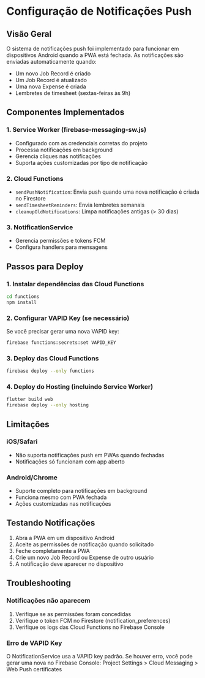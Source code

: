 # Configuração de Notificações Push

## Visão Geral

O sistema de notificações push foi implementado para funcionar em dispositivos Android quando a PWA está fechada. As notificações são enviadas automaticamente quando:

- Um novo Job Record é criado
- Um Job Record é atualizado
- Uma nova Expense é criada
- Lembretes de timesheet (sextas-feiras às 9h)

## Componentes Implementados

### 1. Service Worker (firebase-messaging-sw.js)
- Configurado com as credenciais corretas do projeto
- Processa notificações em background
- Gerencia cliques nas notificações
- Suporta ações customizadas por tipo de notificação

### 2. Cloud Functions
- `sendPushNotification`: Envia push quando uma nova notificação é criada no Firestore
- `sendTimesheetReminders`: Envia lembretes semanais
- `cleanupOldNotifications`: Limpa notificações antigas (> 30 dias)

### 3. NotificationService
- Gerencia permissões e tokens FCM
- Configura handlers para mensagens

## Passos para Deploy

### 1. Instalar dependências das Cloud Functions
```bash
cd functions
npm install
```

### 2. Configurar VAPID Key (se necessário)
Se você precisar gerar uma nova VAPID key:
```bash
firebase functions:secrets:set VAPID_KEY
```

### 3. Deploy das Cloud Functions
```bash
firebase deploy --only functions
```

### 4. Deploy do Hosting (incluindo Service Worker)
```bash
flutter build web
firebase deploy --only hosting
```

## Limitações

### iOS/Safari
- Não suporta notificações push em PWAs quando fechadas
- Notificações só funcionam com app aberto

### Android/Chrome
- Suporte completo para notificações em background
- Funciona mesmo com PWA fechada
- Ações customizadas nas notificações

## Testando Notificações

1. Abra a PWA em um dispositivo Android
2. Aceite as permissões de notificação quando solicitado
3. Feche completamente a PWA
4. Crie um novo Job Record ou Expense de outro usuário
5. A notificação deve aparecer no dispositivo

## Troubleshooting

### Notificações não aparecem
1. Verifique se as permissões foram concedidas
2. Verifique o token FCM no Firestore (notification_preferences)
3. Verifique os logs das Cloud Functions no Firebase Console

### Erro de VAPID Key
O NotificationService usa a VAPID key padrão. Se houver erro, você pode gerar uma nova no Firebase Console:
Project Settings > Cloud Messaging > Web Push certificates